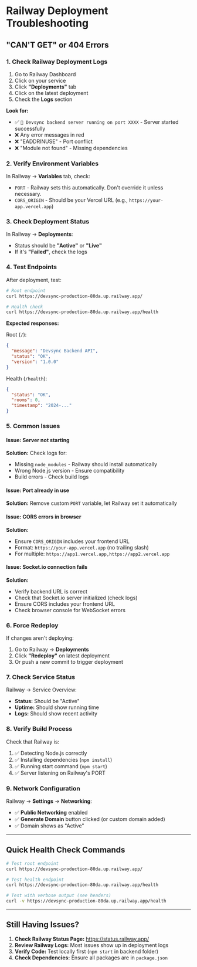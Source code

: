 # Railway Deployment Troubleshooting

## "CAN'T GET" or 404 Errors

### 1. Check Railway Deployment Logs

1. Go to Railway Dashboard
2. Click on your service
3. Click **"Deployments"** tab
4. Click on the latest deployment
5. Check the **Logs** section

**Look for:**
- ✅ `🚀 Devsync backend server running on port XXXX` - Server started successfully
- ❌ Any error messages in red
- ❌ "EADDRINUSE" - Port conflict
- ❌ "Module not found" - Missing dependencies

### 2. Verify Environment Variables

In Railway → **Variables** tab, check:

- `PORT` - Railway sets this automatically. Don't override it unless necessary.
- `CORS_ORIGIN` - Should be your Vercel URL (e.g., `https://your-app.vercel.app`)

### 3. Check Deployment Status

In Railway → **Deployments**:
- Status should be **"Active"** or **"Live"**
- If it's **"Failed"**, check the logs

### 4. Test Endpoints

After deployment, test:

```bash
# Root endpoint
curl https://devsync-production-80da.up.railway.app/

# Health check
curl https://devsync-production-80da.up.railway.app/health
```

**Expected responses:**

Root (`/`):
```json
{
  "message": "Devsync Backend API",
  "status": "OK",
  "version": "1.0.0"
}
```

Health (`/health`):
```json
{
  "status": "OK",
  "rooms": 0,
  "timestamp": "2024-..."
}
```

### 5. Common Issues

#### Issue: Server not starting
**Solution:** Check logs for:
- Missing `node_modules` - Railway should install automatically
- Wrong Node.js version - Ensure compatibility
- Build errors - Check build logs

#### Issue: Port already in use
**Solution:** Remove custom `PORT` variable, let Railway set it automatically

#### Issue: CORS errors in browser
**Solution:** 
- Ensure `CORS_ORIGIN` includes your frontend URL
- Format: `https://your-app.vercel.app` (no trailing slash)
- For multiple: `https://app1.vercel.app,https://app2.vercel.app`

#### Issue: Socket.io connection fails
**Solution:**
- Verify backend URL is correct
- Check that Socket.io server initialized (check logs)
- Ensure CORS includes your frontend URL
- Check browser console for WebSocket errors

### 6. Force Redeploy

If changes aren't deploying:

1. Go to Railway → **Deployments**
2. Click **"Redeploy"** on latest deployment
3. Or push a new commit to trigger deployment

### 7. Check Service Status

Railway → Service Overview:
- **Status:** Should be "Active"
- **Uptime:** Should show running time
- **Logs:** Should show recent activity

### 8. Verify Build Process

Check that Railway is:
1. ✅ Detecting Node.js correctly
2. ✅ Installing dependencies (`npm install`)
3. ✅ Running start command (`npm start`)
4. ✅ Server listening on Railway's PORT

### 9. Network Configuration

Railway → **Settings** → **Networking**:
- ✅ **Public Networking** enabled
- ✅ **Generate Domain** button clicked (or custom domain added)
- ✅ Domain shows as "Active"

---

## Quick Health Check Commands

```bash
# Test root endpoint
curl https://devsync-production-80da.up.railway.app/

# Test health endpoint
curl https://devsync-production-80da.up.railway.app/health

# Test with verbose output (see headers)
curl -v https://devsync-production-80da.up.railway.app/health
```

---

## Still Having Issues?

1. **Check Railway Status Page:** https://status.railway.app/
2. **Review Railway Logs:** Most issues show up in deployment logs
3. **Verify Code:** Test locally first (`npm start` in backend folder)
4. **Check Dependencies:** Ensure all packages are in `package.json`

